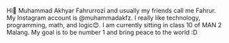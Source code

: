 Hi👋 Muhammad Akhyar Fahrurrozi and usually my friends call me Fahrur. My Instagram account is @muhammadakfz.
I really like technology, programming, math, and logic😊.
I am currently sitting in class 10 of MAN 2 Malang. My goal is to be number 1 and bring peace to the world :D
